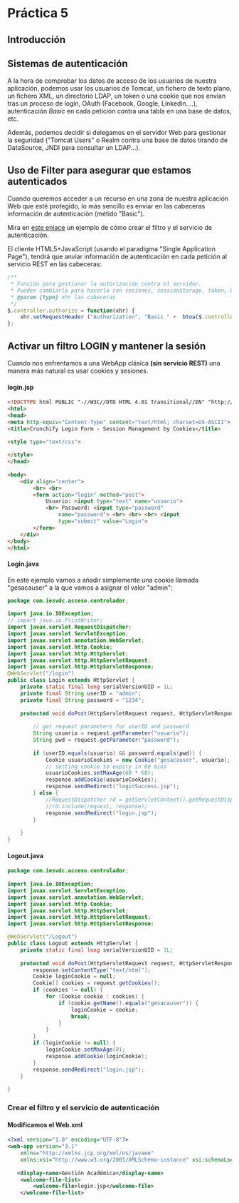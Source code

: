 # Práctica 5

## Introducción

## Sistemas de autenticación

A la hora de comprobar los datos de acceso de los  usuarios de nuestra 
aplicación,  podemos usar los usuarios de Tomcat, un fichero de texto plano, un fichero XML, 
un directorio LDAP, un token o una cookie que nos envían tras un proceso de login, 
OAuth (Facebook, Google, Linkedin....), autenticación *Basic* en cada petición contra 
una tabla en una base de datos, etc.

Además, podemos decidir si delegamos en el servidor Web para gestionar la seguridad ("Tomcat Users" o Realm contra una base de datos tirando de DataSource, JNDI para consultar un LDAP...).   

## Uso de Filter para asegurar que estamos autenticados

Cuando queremos acceder a un recurso en una zona de nuestra aplicación Web que esté protegido, lo más sencillo es enviar en las cabeceras información de autenticación (métido "Basic").

Mira en [este enlace](https://gitlab.iesvirgendelcarmen.com/juangu/GestionAcademicaJDBC/tree/master/src/java/com/iesvdc/acceso/controller/filters) un ejemplo de cómo crear el filtro y el servicio de autenticación.

El cliente HTML5+JavaScript (usando el paradigma "Single Application Page"), tendrá que anviar información de autenticación en cada petición al servicio REST en las cabeceras: 

```javascript 
/**
 * Función para gestionar la autorización contra el servidor.
 * Puedes cambiarla para hacerlo con sesiones, sessionStorage, token, OAuth...
 * @param {type} xhr las cabeceras
 */
$.controller.authorize = function(xhr) {
    xhr.setRequestHeader ("Authorization", "Basic " +  btoa($.controller.username+":"+$.controller.password));
};

```

## Activar un filtro LOGIN y mantener la sesión

Cuando nos enfrentamos a una WebApp clásica **(sin servicio REST)** una manera más natural es usar cookies y sesiones.

#### login.jsp

```html
<!DOCTYPE html PUBLIC "-//W3C//DTD HTML 4.01 Transitional//EN" "http://www.w3.org/TR/html4/loose.dtd">
<html>
<head>
<meta http-equiv="Content-Type" content="text/html; charset=US-ASCII">
<title>Crunchify Login Form - Session Management by Cookies</title>
 
<style type="text/css">

</style>
</head>
 
<body> 
    <div align="center">
        <br> <br>
        <form action="login" method="post">
            Usuario: <input type="text" name="usuario">
            <br> Password: <input type="password"
                name="password"> <br> <br> <br> <input
                type="submit" value="Login">
        </form>
    </div>
</body>
</html>
```


#### Login.java

En este ejemplo vamos a añadir simplemente una cookie llamada "gesacauser" a la que vamos a asignar el valor "admin":

```java
package com.iesvdc.acceso.controlador;
 
import java.io.IOException;
// import java.io.PrintWriter;
import javax.servlet.RequestDispatcher;
import javax.servlet.ServletException;
import javax.servlet.annotation.WebServlet;
import javax.servlet.http.Cookie;
import javax.servlet.http.HttpServlet;
import javax.servlet.http.HttpServletRequest;
import javax.servlet.http.HttpServletResponse;
@WebServlet("/login")
public class Login extends HttpServlet {
    private static final long serialVersionUID = 1L;
    private final String userID = "admin";
    private final String password = "1234";
 
    protected void doPost(HttpServletRequest request, HttpServletResponse response) throws ServletException, IOException {
 
        // get request parameters for userID and password
        String usuario = request.getParameter("usuario");
        String pwd = request.getParameter("password");
 
        if (userID.equals(usuario) && password.equals(pwd)) {
            Cookie usuarioCookies = new Cookie("gesacauser", usuario);
            // setting cookie to expiry in 60 mins
            usuarioCookies.setMaxAge(60 * 60);
            response.addCookie(usuarioCookies);
            response.sendRedirect("loginSuccess.jsp");
        } else {
            //RequestDispatcher rd = getServletContext().getRequestDispatcher("/Alumno");
            //rd.include(request, response);
            response.sendRedirect("login.jsp");
        }
 
    }
}
```

#### Logout.java

```java
package com.iesvdc.acceso.controlador;
 
import java.io.IOException;
import javax.servlet.ServletException;
import javax.servlet.annotation.WebServlet;
import javax.servlet.http.Cookie;
import javax.servlet.http.HttpServlet;
import javax.servlet.http.HttpServletRequest;
import javax.servlet.http.HttpServletResponse;

@WebServlet("/Logout")
public class Logout extends HttpServlet {
    private static final long serialVersionUID = 1L;
 
    protected void doPost(HttpServletRequest request, HttpServletResponse response) throws ServletException, IOException {
        response.setContentType("text/html");
        Cookie loginCookie = null;
        Cookie[] cookies = request.getCookies();
        if (cookies != null) {
            for (Cookie cookie : cookies) {
                if (cookie.getName().equals("gesacauser")) {
                    loginCookie = cookie;
                    break;
                }
            }
        }
        if (loginCookie != null) {
            loginCookie.setMaxAge(0);
            response.addCookie(loginCookie);
        }
        response.sendRedirect("login.jsp");
    }
 
}
```


### Crear el filtro y el servicio de autenticación

#### Modificamos el Web.xml

```xml
<?xml version="1.0" encoding="UTF-8"?>
<web-app version="3.1" 
    xmlns="http://xmlns.jcp.org/xml/ns/javaee" 
    xmlns:xsi="http://www.w3.org/2001/XMLSchema-instance" xsi:schemaLocation="http://xmlns.jcp.org/xml/ns/javaee http://xmlns.jcp.org/xml/ns/javaee/web-app_3_1.xsd">
    
   <display-name>Gestión Académica</display-name>
    <welcome-file-list>
        <welcome-file>login.jsp</welcome-file>
    </welcome-file-list>
```



